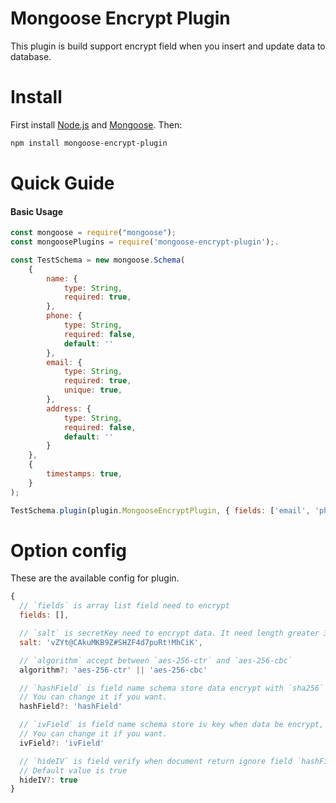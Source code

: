 # Mongoose Encrypt Plugin
This plugin is build support encrypt field when you insert and update data to database.

# Install
First install [Node.js](http://nodejs.org/) and [Mongoose](https://www.npmjs.com/package/mongoose). Then:

```sh
npm install mongoose-encrypt-plugin
```

# Quick Guide
#### Basic Usage
```js
const mongoose = require("mongoose");
const mongoosePlugins = require('mongoose-encrypt-plugin');.

const TestSchema = new mongoose.Schema(
    {
        name: {
            type: String,
            required: true,
        },
        phone: {
            type: String,
            required: false,
            default: ''
        },
        email: {
            type: String,
            required: true,
            unique: true,
        },
        address: {
            type: String,
            required: false,
            default: ''
        }
    },
    {
        timestamps: true,
    }
);

TestSchema.plugin(plugin.MongooseEncryptPlugin, { fields: ['email', 'phone', 'address'], salt: 'vZYt@CAkuMKB9Z#SHZF4d7puRt!MhCiK' });

```
# Option config

These are the available config for plugin.

```js
{
  // `fields` is array list field need to encrypt
  fields: [],

  // `salt` is secretKey need to encrypt data. It need length greater 32 character.
  salt: 'vZYt@CAkuMKB9Z#SHZF4d7puRt!MhCiK',

  // `algorithm` accept between `aes-256-ctr` and `aes-256-cbc`
  algorithm?: 'aes-256-ctr' || 'aes-256-cbc'

  // `hashField` is field name schema store data encrypt with `sha256` support for search equal value from mongoose query
  // You can change it if you want.
  hashField?: 'hashField'

  // `ivField` is field name schema store iv key when data be encrypt, support for descrypt document when document return from mongoose query
  // You can change it if you want.
  ivField?: 'ivField'

  // `hideIV` is field verify when document return ignore field `hashField` and `ivField`
  // Default value is true
  hideIV?: true
}

```
